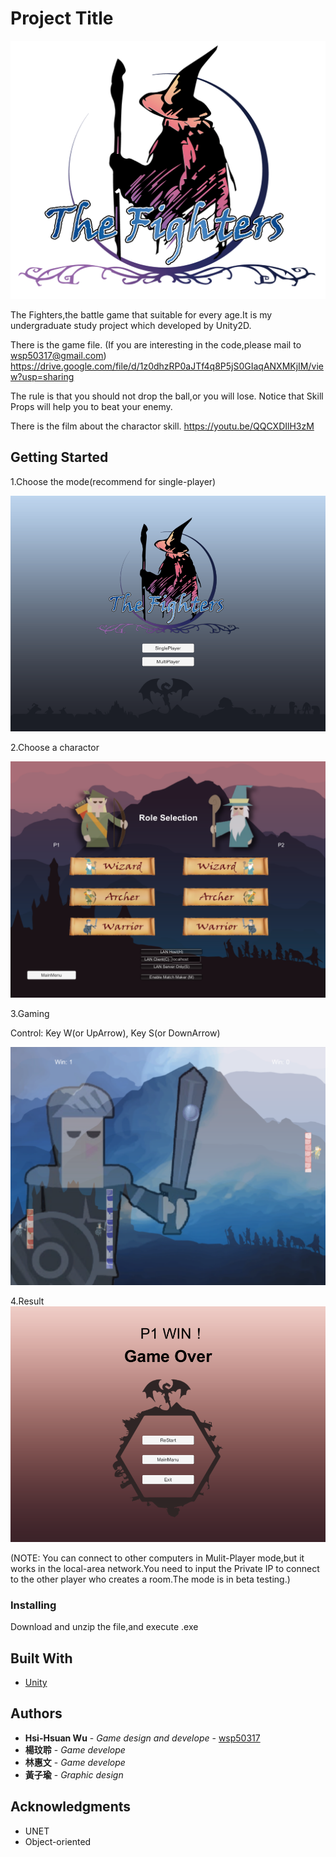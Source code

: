 # Project Title

![image](https://github.com/wsp50317/The-Fighters/blob/master/Picture_For_README/LOGO.png)

The Fighters,the battle game that suitable for every age.It is my undergraduate study project which developed by Unity2D.

There is the game file.
(If you are interesting in the code,please mail to wsp50317@gmail.com)
https://drive.google.com/file/d/1z0dhzRP0aJTf4q8P5jS0GIaqANXMKjIM/view?usp=sharing

The rule is that you should not drop the ball,or you will lose.
Notice that Skill Props will help you to beat your enemy.

There is the film about the charactor skill.
https://youtu.be/QQCXDIlH3zM

## Getting Started
1.Choose the mode(recommend for single-player)

![image](https://github.com/wsp50317/The-Fighters/blob/master/Picture_For_README/p05.png)

2.Choose a charactor 

![image](https://github.com/wsp50317/The-Fighters/blob/master/Picture_For_README/character.png)

3.Gaming

Control: Key W(or UpArrow), Key S(or DownArrow)

![image](https://github.com/wsp50317/The-Fighters/blob/master/Picture_For_README/%E6%9C%AA%E5%91%BD%E5%90%8D.png)

4.Result
![image](https://github.com/wsp50317/The-Fighters/blob/master/Picture_For_README/p06.png)

(NOTE: You can connect to other computers in Mulit-Player mode,but it works in the local-area network.You need to input the Private IP to connect to the other player who creates a room.The mode is in beta testing.)

### Installing

Download and unzip the file,and execute .exe

## Built With

* [Unity](https://unity3d.com/unity/whats-new/unity-5.5.3)

## Authors

* **Hsi-Hsuan Wu** - *Game design and develope* - [wsp50317](https://github.com/wsp50317)
* **楊玟聆** - *Game develope*
* **林惠文** - *Game develope*
* **黃子瑜** - *Graphic design*

## Acknowledgments
* UNET
* Object-oriented
